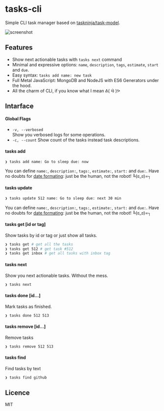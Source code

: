 tasks-cli
=========

Simple CLI task manager based on [taskninja/task-model][1]. 

![screenshot](https://cloud.githubusercontent.com/assets/1410106/4970081/312c2714-6878-11e4-95a3-c6f3ab5e0eca.png)

## Features

- Show next actionable tasks with `tasks next` command 
- Minimal and expressive options: `name`, `description`, `tags`, `estimate`, `start` and `due`.
- Easy syntax: `tasks add name: new task`
- Full Metal JavaScript: MongoDB and NodeJS with ES6 Generators under the hood.
- All the charm of CLI, if you know what I mean ᕕ( ᐛ )ᕗ

## Intarface

#### Global Flags

- `-v, --verbosed`  
  Show you verbosed logs for some operations.
- `-c, --count`
  Show count of the tasks instead task descriptions.

#### tasks add

```sh
❯ tasks add name: Go to sleep due: now
```

You can define `name:`, `description:`, `tags:`, `estimate:`, `start:` and `due:`.
Have no doubts for [date formating][2]: just be the human, not the robot! ╚(ಠ_ಠ)=┐

#### tasks update <id>

```sh
❯ tasks update 512 name: Go to sleep due: next 30 min
```

You can define `name:`, `description:`, `tags:`, `estimate:`, `start:` and `due:`.
Have no doubts for [date formating][2]: just be the human, not the robot! ╚(ಠ_ಠ)=┐


#### tasks get [id or tag]

Show tasks by id or tag or just show all tasks.

```sh
❯ tasks get # get all the tasks
❯ tasks get 512 # get task #512
❯ tasks get inbox # get all tasks with inbox tag
```

#### tasks next

Show you next actionable tasks. Without the mess.

```sh
❯ tasks next
```

#### tasks done <id> [id...]

Mark tasks as finished.

```sh
❯ tasks done 512 513
```

#### tasks remove <id> [id...]

Remove tasks

```sh
❯ tasks remove 512 513
```

#### tasks find <text>

Find tasks by text

```sh
❯ tasks find github
```

## Licence

MIT



[1]: https://github.com/taskninja/task-model
[2]: http://matthewmueller.github.io/date/
